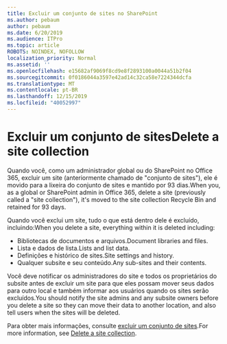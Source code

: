 ```yaml
---
title: Excluir um conjunto de sites no SharePoint
ms.author: pebaum
author: pebaum
ms.date: 6/20/2019
ms.audience: ITPro
ms.topic: article
ROBOTS: NOINDEX, NOFOLLOW
localization_priority: Normal
ms.assetid: ''
ms.openlocfilehash: e15682af9069f8cd9e8f2893100a0044a51b2f04
ms.sourcegitcommit: 0f0186044a3597e42ad14c32ca58e7224344dcfa
ms.translationtype: MT
ms.contentlocale: pt-BR
ms.lasthandoff: 12/15/2019
ms.locfileid: "40052997"
---
```

# <a name="delete-a-site-collection"></a><span data-ttu-id="8a40b-102">Excluir um conjunto de sites</span><span class="sxs-lookup"><span data-stu-id="8a40b-102">Delete a site collection</span></span>

<span data-ttu-id="8a40b-103">Quando você, como um administrador global ou do SharePoint no Office 365, excluir um site (anteriormente chamado de "conjunto de sites"), ele é movido para a lixeira do conjunto de sites e mantido por 93 dias.</span><span class="sxs-lookup"><span data-stu-id="8a40b-103">When you, as a global or SharePoint admin in Office 365, delete a site (previously called a "site collection"), it's moved to the site collection Recycle Bin and retained for 93 days.</span></span> 

<span data-ttu-id="8a40b-104">Quando você exclui um site, tudo o que está dentro dele é excluído, incluindo:</span><span class="sxs-lookup"><span data-stu-id="8a40b-104">When you delete a site, everything within it is deleted including:</span></span>

- <span data-ttu-id="8a40b-105">Bibliotecas de documentos e arquivos.</span><span class="sxs-lookup"><span data-stu-id="8a40b-105">Document libraries and files.</span></span>
- <span data-ttu-id="8a40b-106">Lista e dados de lista.</span><span class="sxs-lookup"><span data-stu-id="8a40b-106">Lists and list data.</span></span>
- <span data-ttu-id="8a40b-107">Definições e histórico de sites.</span><span class="sxs-lookup"><span data-stu-id="8a40b-107">Site settings and history.</span></span>
- <span data-ttu-id="8a40b-108">Qualquer subsite e seu conteúdo.</span><span class="sxs-lookup"><span data-stu-id="8a40b-108">Any sub-sites and their contents.</span></span>

<span data-ttu-id="8a40b-109">Você deve notificar os administradores do site e todos os proprietários do subsite antes de excluir um site para que eles possam mover seus dados para outro local e também informar aos usuários quando os sites serão excluídos.</span><span class="sxs-lookup"><span data-stu-id="8a40b-109">You should notify the site admins and any subsite owners before you delete a site so they can move their data to another location, and also tell users when the sites will be deleted.</span></span> 

<span data-ttu-id="8a40b-110">Para obter mais informações, consulte [excluir um conjunto de sites](https://docs.microsoft.com/sharepoint/delete-site-collection).</span><span class="sxs-lookup"><span data-stu-id="8a40b-110">For more information, see [Delete a site collection](https://docs.microsoft.com/sharepoint/delete-site-collection).</span></span> 
